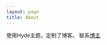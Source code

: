 ```yaml
---
layout: page
title: About
---
```


<p class="message">
  使用Hyde主题，定制了博客。
  联系<a href="mailto:zg_333@hotmail.com">博主</a>
</p>